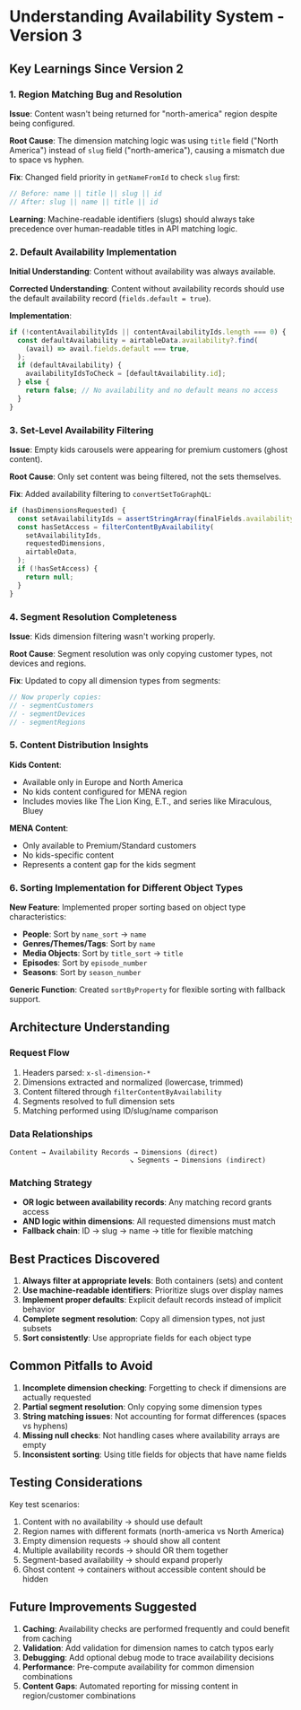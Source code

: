 # Understanding Availability System - Version 3

## Key Learnings Since Version 2

### 1. Region Matching Bug and Resolution

**Issue**: Content wasn't being returned for "north-america" region despite being configured.

**Root Cause**: The dimension matching logic was using `title` field ("North America") instead of `slug` field ("north-america"), causing a mismatch due to space vs hyphen.

**Fix**: Changed field priority in `getNameFromId` to check `slug` first:

```typescript
// Before: name || title || slug || id
// After: slug || name || title || id
```

**Learning**: Machine-readable identifiers (slugs) should always take precedence over human-readable titles in API matching logic.

### 2. Default Availability Implementation

**Initial Understanding**: Content without availability was always available.

**Corrected Understanding**: Content without availability records should use the default availability record (`fields.default = true`).

**Implementation**:

```typescript
if (!contentAvailabilityIds || contentAvailabilityIds.length === 0) {
  const defaultAvailability = airtableData.availability?.find(
    (avail) => avail.fields.default === true,
  );
  if (defaultAvailability) {
    availabilityIdsToCheck = [defaultAvailability.id];
  } else {
    return false; // No availability and no default means no access
  }
}
```

### 3. Set-Level Availability Filtering

**Issue**: Empty kids carousels were appearing for premium customers (ghost content).

**Root Cause**: Only set content was being filtered, not the sets themselves.

**Fix**: Added availability filtering to `convertSetToGraphQL`:

```typescript
if (hasDimensionsRequested) {
  const setAvailabilityIds = assertStringArray(finalFields.availability) || [];
  const hasSetAccess = filterContentByAvailability(
    setAvailabilityIds,
    requestedDimensions,
    airtableData,
  );
  if (!hasSetAccess) {
    return null;
  }
}
```

### 4. Segment Resolution Completeness

**Issue**: Kids dimension filtering wasn't working properly.

**Root Cause**: Segment resolution was only copying customer types, not devices and regions.

**Fix**: Updated to copy all dimension types from segments:

```typescript
// Now properly copies:
// - segmentCustomers
// - segmentDevices
// - segmentRegions
```

### 5. Content Distribution Insights

**Kids Content**:

- Available only in Europe and North America
- No kids content configured for MENA region
- Includes movies like The Lion King, E.T., and series like Miraculous, Bluey

**MENA Content**:

- Only available to Premium/Standard customers
- No kids-specific content
- Represents a content gap for the kids segment

### 6. Sorting Implementation for Different Object Types

**New Feature**: Implemented proper sorting based on object type characteristics:

- **People**: Sort by `name_sort` → `name`
- **Genres/Themes/Tags**: Sort by `name`
- **Media Objects**: Sort by `title_sort` → `title`
- **Episodes**: Sort by `episode_number`
- **Seasons**: Sort by `season_number`

**Generic Function**: Created `sortByProperty` for flexible sorting with fallback support.

## Architecture Understanding

### Request Flow

1. Headers parsed: `x-sl-dimension-*`
2. Dimensions extracted and normalized (lowercase, trimmed)
3. Content filtered through `filterContentByAvailability`
4. Segments resolved to full dimension sets
5. Matching performed using ID/slug/name comparison

### Data Relationships

```
Content → Availability Records → Dimensions (direct)
                              ↘ Segments → Dimensions (indirect)
```

### Matching Strategy

- **OR logic between availability records**: Any matching record grants access
- **AND logic within dimensions**: All requested dimensions must match
- **Fallback chain**: ID → slug → name → title for flexible matching

## Best Practices Discovered

1. **Always filter at appropriate levels**: Both containers (sets) and content
2. **Use machine-readable identifiers**: Prioritize slugs over display names
3. **Implement proper defaults**: Explicit default records instead of implicit behavior
4. **Complete segment resolution**: Copy all dimension types, not just subsets
5. **Sort consistently**: Use appropriate fields for each object type

## Common Pitfalls to Avoid

1. **Incomplete dimension checking**: Forgetting to check if dimensions are actually requested
2. **Partial segment resolution**: Only copying some dimension types
3. **String matching issues**: Not accounting for format differences (spaces vs hyphens)
4. **Missing null checks**: Not handling cases where availability arrays are empty
5. **Inconsistent sorting**: Using title fields for objects that have name fields

## Testing Considerations

Key test scenarios:

1. Content with no availability → should use default
2. Region names with different formats (north-america vs North America)
3. Empty dimension requests → should show all content
4. Multiple availability records → should OR them together
5. Segment-based availability → should expand properly
6. Ghost content → containers without accessible content should be hidden

## Future Improvements Suggested

1. **Caching**: Availability checks are performed frequently and could benefit from caching
2. **Validation**: Add validation for dimension names to catch typos early
3. **Debugging**: Add optional debug mode to trace availability decisions
4. **Performance**: Pre-compute availability for common dimension combinations
5. **Content Gaps**: Automated reporting for missing content in region/customer combinations
